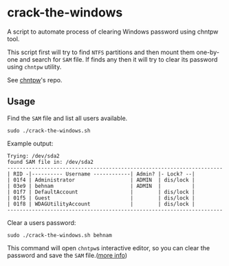 # crack-the-windows
A script to automate process of clearing Windows password using chntpw tool.

This script first will try to find `NTFS` partitions and then mount them one-by-one and search for `SAM` file.
If finds any then it will try to clear its password using `chntpw` utility.

See [chntpw](https://github.com/Tody-Guo/chntpw)'s repo.

## Usage 
Find the `SAM` file and list all users available.

```sudo ./crack-the-windows.sh ```

Example output:
```
Trying: /dev/sda2
found SAM file in: /dev/sda2
----------------------------------------------------------------------
| RID -|---------- Username ------------| Admin? |- Lock? --|
| 01f4 | Administrator                  | ADMIN  | dis/lock |
| 03e9 | behnam                         | ADMIN  |          |
| 01f7 | DefaultAccount                 |        | dis/lock |
| 01f5 | Guest                          |        | dis/lock |
| 01f8 | WDAGUtilityAccount             |        | dis/lock |
----------------------------------------------------------------------
```

Clear a users password:

```sudo ./crack-the-windows.sh behnam```

This command will open `chntpw`s interactive editor, so you can clear the password and save the `SAM` file.([more info](https://github.com/Tody-Guo/chntpw))